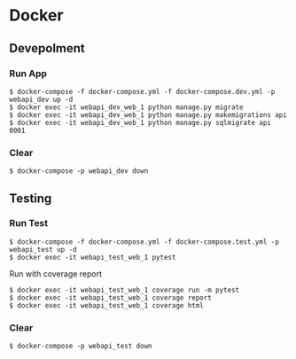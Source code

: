 # Docker

## Devepolment

### Run App

```
$ docker-compose -f docker-compose.yml -f docker-compose.dev.yml -p webapi_dev up -d
$ docker exec -it webapi_dev_web_1 python manage.py migrate
$ docker exec -it webapi_dev_web_1 python manage.py makemigrations api
$ docker exec -it webapi_dev_web_1 python manage.py sqlmigrate api 0001
```

### Clear

```
$ docker-compose -p webapi_dev down
```

## Testing

### Run Test

```
$ docker-compose -f docker-compose.yml -f docker-compose.test.yml -p webapi_test up -d
$ docker exec -it webapi_test_web_1 pytest
```

Run with coverage report

```
$ docker exec -it webapi_test_web_1 coverage run -m pytest
$ docker exec -it webapi_test_web_1 coverage report
$ docker exec -it webapi_test_web_1 coverage html
```

### Clear

```
$ docker-compose -p webapi_test down
```
